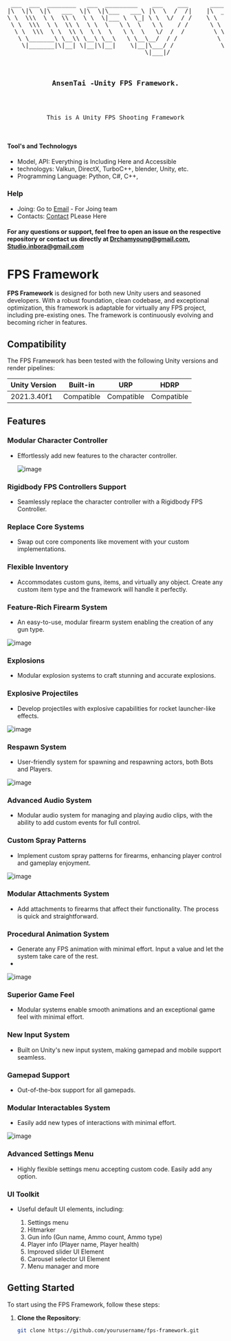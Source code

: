 <br>
<pre align="center">
 ___  ___  ________   ___  _________    ___    ___      ________ ________  ________      
|\  \|\  \|\   ___  \|\  \|\___   ___\ |\  \  /  /|    |\  _____\\   __  \|\   ____\     
\ \  \\\  \ \  \\ \  \ \  \|___ \  \_| \ \  \/  / /    \ \  \__/\ \  \|\  \ \  \___|_    
 \ \  \\\  \ \  \\ \  \ \  \   \ \  \   \ \    / /      \ \   __\\ \   ____\ \_____  \   
  \ \  \\\  \ \  \\ \  \ \  \   \ \  \   \/  /  /        \ \  \_| \ \  \___|\|____|\  \  
   \ \_______\ \__\\ \__\ \__\   \ \__\__/  / /           \ \__\   \ \__\     ____\_\  \ 
    \|_______|\|__| \|__|\|__|    \|__|\___/ /             \|__|    \|__|    |\_________\
                                      \|___|/                                \|_________|                              
                                                                                                                                                                

 <h3>AnsenTai -Unity FPS Framework.</h3>

This is A Unity FPS Shooting Framework 

</pre>

#### Tool's and Technologys
- Model, API:  Everything is Including Here and Accessible
- technologys: Valkun, DirectX, TurboC++, blender, Unity, etc.
- Programming Language: Python, C#, C++,
### Help
- Joing: Go to [Email](drchamyoung@gmail.com) - For Joing team
- Contacts:  [Contact](drchamyoung@gmail.com) PLease Here


#### For any questions or support, feel free to open an issue on the respective repository or contact us directly at Drchamyoung@gmail.com, Studio.inbora@gmail.com



# FPS Framework

**FPS Framework** is designed for both new Unity users and seasoned developers. With a robust foundation, clean codebase, and exceptional optimization, this framework is adaptable for virtually any FPS project, including pre-existing ones. The framework is continuously evolving and becoming richer in features.

## Compatibility

The FPS Framework has been tested with the following Unity versions and render pipelines:

| Unity Version | Built-in | URP | HDRP |
|---------------|----------|-----|------|
| 2021.3.40f1   | Compatible | Compatible | Compatible |


## Features

### Modular Character Controller
- Effortlessly add new features to the character controller.

  ![image](https://github.com/user-attachments/assets/9c740216-6069-4b36-8980-abe8544079e3)


### Rigidbody FPS Controllers Support
- Seamlessly replace the character controller with a Rigidbody FPS Controller.

### Replace Core Systems
- Swap out core components like movement with your custom implementations.

### Flexible Inventory
- Accommodates custom guns, items, and virtually any object. Create any custom item type and the framework will handle it perfectly.

### Feature-Rich Firearm System
- An easy-to-use, modular firearm system enabling the creation of any gun type.
  
![image](https://github.com/user-attachments/assets/bcc63df1-fd68-4035-8acf-866a0ac2011b)


### Explosions
- Modular explosion systems to craft stunning and accurate explosions.

### Explosive Projectiles
- Develop projectiles with explosive capabilities for rocket launcher-like effects.

 ![image](https://github.com/user-attachments/assets/8edad11b-d31e-4584-a4cb-f2f01383c242)


### Respawn System
- User-friendly system for spawning and respawning actors, both Bots and Players.

 ![image](https://github.com/user-attachments/assets/23e29669-6f05-44e5-a8b2-d0c2483f0008)


### Advanced Audio System
- Modular audio system for managing and playing audio clips, with the ability to add custom events for full control.

### Custom Spray Patterns
- Implement custom spray patterns for firearms, enhancing player control and gameplay enjoyment.

 ![image](https://github.com/user-attachments/assets/d32f42ea-d69e-42be-848a-69c32d4ebe94)


### Modular Attachments System
- Add attachments to firearms that affect their functionality. The process is quick and straightforward.

### Procedural Animation System
- Generate any FPS animation with minimal effort. Input a value and let the system take care of the rest.
- 
 ![image](https://github.com/user-attachments/assets/7f33a398-be23-45ce-a352-f3de7e123230)


### Superior Game Feel
- Modular systems enable smooth animations and an exceptional game feel with minimal effort.

### New Input System
- Built on Unity's new input system, making gamepad and mobile support seamless.

### Gamepad Support
- Out-of-the-box support for all gamepads.

### Modular Interactables System
- Easily add new types of interactions with minimal effort.

![image](https://github.com/user-attachments/assets/f0da103b-569d-48af-9e8f-20bd79afa9e2)


### Advanced Settings Menu
- Highly flexible settings menu accepting custom code. Easily add any option.

### UI Toolkit
- Useful default UI elements, including:

  1. Settings menu
  2. Hitmarker
  3. Gun info (Gun name, Ammo count, Ammo type)
  4. Player info (Player name, Player health)
  5. Improved slider UI Element
  6. Carousel selector UI Element
  7. Menu manager and more

## Getting Started

To start using the FPS Framework, follow these steps:

1. **Clone the Repository**:
   ```bash
   git clone https://github.com/yourusername/fps-framework.git
